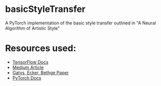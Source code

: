 # basicStyleTransfer
A PyTorch implementation of the basic style transfer outlined in "A Neural Algorithm of Artistic Style"



# Resources used:
- [TensorFlow Docs](https://www.tensorflow.org/tutorials/generative/style_transfer)
- [Medium Article](https://towardsdatascience.com/light-on-math-machine-learning-intuitive-guide-to-neural-style-transfer-ef88e46697ee)
- [Gatys, Ecker, Bethge Paper](https://arxiv.org/pdf/1508.06576.pdf)
- [PyTorch Docs](https://pytorch.org/tutorials/advanced/neural_style_tutorial.html)
